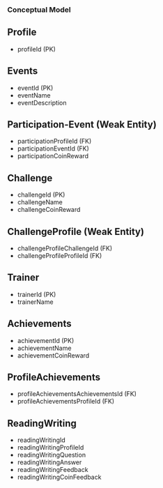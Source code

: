 ### Conceptual Model

## Profile
- profileId (PK)


## Events
- eventId (PK)
- eventName
- eventDescription

## Participation-Event (Weak Entity)
- participationProfileId (FK)
- participationEventId (FK)
- participationCoinReward

## Challenge
- challengeId (PK)
- challengeName
- challengeCoinReward

## ChallengeProfile (Weak Entity)
- challengeProfileChallengeId (FK)
- challengeProfileProfileId (FK)

## Trainer
- trainerId (PK)
- trainerName

## Achievements
- achievementId (PK)
- achievementName
- achievementCoinReward

## ProfileAchievements
- profileAchievementsAchievementsId (FK)
- profileAchievementsProfileId (FK)

## ReadingWriting
- readingWritingId
- readingWritingProfileId
- readingWritingQuestion
- readingWritingAnswer
- readingWritingFeedback
- readingWritingCoinFeedback




